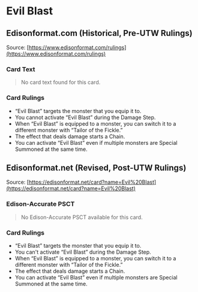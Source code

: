 # Evil Blast

## Edisonformat.com (Historical, Pre-UTW Rulings)

Source: [https://www.edisonformat.com/rulings](https://www.edisonformat.com/rulings)

### Card Text

> No card text found for this card.

### Card Rulings

*   “Evil Blast” targets the monster that you equip it to.
*   You cannot activate “Evil Blast” during the Damage Step.
*   When “Evil Blast” is equipped to a monster, you can switch it to a different monster with “Tailor of the Fickle.”
*   The effect that deals damage starts a Chain.
*   You can activate “Evil Blast” even if multiple monsters are Special Summoned at the same time.

## Edisonformat.net (Revised, Post-UTW Rulings)

Source: [https://edisonformat.net/card?name=Evil%20Blast](https://edisonformat.net/card?name=Evil%20Blast)

### Edison-Accurate PSCT

> No Edison-Accurate PSCT available for this card.

### Card Rulings

*   “Evil Blast” targets the monster that you equip it to.
*   You can't activate “Evil Blast” during the Damage Step.
*   When “Evil Blast” is equipped to a monster, you can switch it to a different monster with “Tailor of the Fickle.”
*   The effect that deals damage starts a Chain.
*   You can activate “Evil Blast” even if multiple monsters are Special Summoned at the same time.
            